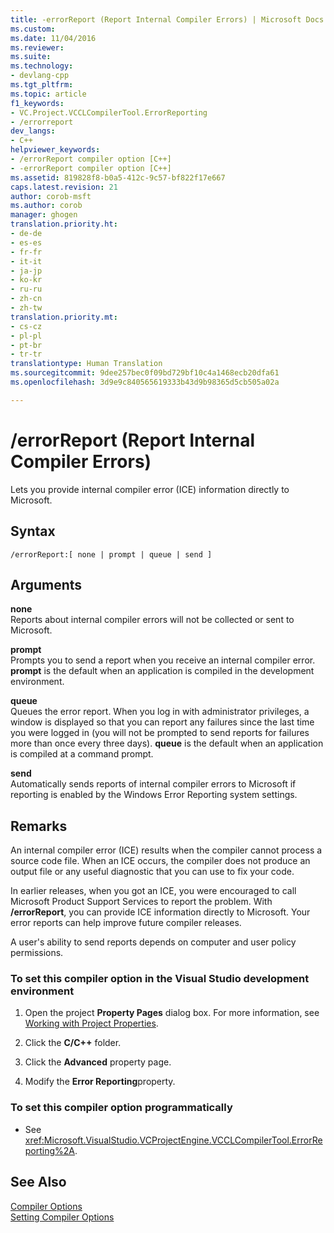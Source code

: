 ```yaml
---
title: -errorReport (Report Internal Compiler Errors) | Microsoft Docs
ms.custom: 
ms.date: 11/04/2016
ms.reviewer: 
ms.suite: 
ms.technology:
- devlang-cpp
ms.tgt_pltfrm: 
ms.topic: article
f1_keywords:
- VC.Project.VCCLCompilerTool.ErrorReporting
- /errorreport
dev_langs:
- C++
helpviewer_keywords:
- /errorReport compiler option [C++]
- -errorReport compiler option [C++]
ms.assetid: 819828f8-b0a5-412c-9c57-bf822f17e667
caps.latest.revision: 21
author: corob-msft
ms.author: corob
manager: ghogen
translation.priority.ht:
- de-de
- es-es
- fr-fr
- it-it
- ja-jp
- ko-kr
- ru-ru
- zh-cn
- zh-tw
translation.priority.mt:
- cs-cz
- pl-pl
- pt-br
- tr-tr
translationtype: Human Translation
ms.sourcegitcommit: 9dee257bec0f09bd729bf10c4a1468ecb20dfa61
ms.openlocfilehash: 3d9e9c840565619333b43d9b98365d5cb505a02a

---
```

# /errorReport (Report Internal Compiler Errors)
Lets you provide internal compiler error (ICE) information directly to Microsoft.  
  
## Syntax  
  
```  
/errorReport:[ none | prompt | queue | send ]  
```  
  
## Arguments  
 **none**  
 Reports about internal compiler errors will not be collected or sent to Microsoft.  
  
 **prompt**  
 Prompts you to send a report when you receive an internal compiler error. **prompt** is the default when an application is compiled in the development environment.  
  
 **queue**  
 Queues the error report. When you log in with administrator privileges, a window is displayed so that you can report any failures since the last time you were logged in (you will not be prompted to send reports for failures more than once every three days). **queue** is the default when an application is compiled at a command prompt.  
  
 **send**  
 Automatically sends reports of internal compiler errors to Microsoft if reporting is enabled by the Windows Error Reporting system settings.  
  
## Remarks  
 An internal compiler error (ICE) results when the compiler cannot process a source code file. When an ICE occurs, the compiler does not produce an output file or any useful diagnostic that you can use to fix your code.  
  
 In earlier releases, when you got an ICE, you were encouraged to call Microsoft Product Support Services to report the problem. With **/errorReport**, you can provide ICE information directly to Microsoft. Your error reports can help improve future compiler releases.  
  
 A user's ability to send reports depends on computer and user policy permissions.  
  
### To set this compiler option in the Visual Studio development environment  
  
1.  Open the project **Property Pages** dialog box. For more information, see [Working with Project Properties](../../ide/working-with-project-properties.md).  
  
2.  Click the **C/C++** folder.  
  
3.  Click the **Advanced** property page.  
  
4.  Modify the **Error Reporting**property.  
  
### To set this compiler option programmatically  
  
-   See <xref:Microsoft.VisualStudio.VCProjectEngine.VCCLCompilerTool.ErrorReporting%2A>.  
  
## See Also  
 [Compiler Options](../../build/reference/compiler-options.md)   
 [Setting Compiler Options](../../build/reference/setting-compiler-options.md)


<!--HONumber=Jan17_HO2-->


